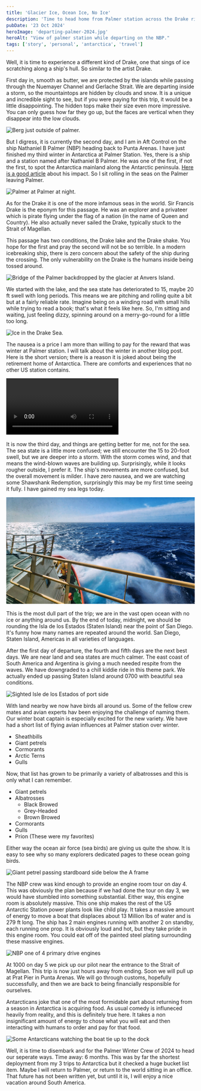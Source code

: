 ```yaml
---
title: 'Glacier Ice, Ocean Ice, No Ice'
description: 'Time to head home from Palmer station across the Drake riding the Palmer.'
pubDate: '23 Oct 2024'
heroImage: 'departing-palmer-2024.jpg'
heroAlt: "View of palmer station while departing on the NBP."
tags: ['story', 'personal', 'antarctica', 'travel']
---
```

Well, it is time to experience a different kind of Drake, one that sings of ice scratching along a ship's hull. So similar to the artist Drake.

First day in, smooth as butter, we are protected by the islands while passing through the Nuemayer Channel and Gerlache Strait. We are departing inside a storm, so the mountaintops are hidden by clouds and snow. It is a unique and incredible sight to see, but if you were paying for this trip, it would be a little disappointing. The hidden tops make their size even more impressive. You can only guess how far they go up, but the faces are vertical when they disappear into the low clouds. 

![Berg just outside of palmer.](src/images/berg_outside_palmer.jpg)

But I digress, it is currently the second day, and I am in Aft Control on the ship Nathaniel B Palmer (NBP) heading back to Punta Arenas. I have just finished my third winter in Antarctica at Palmer Station. Yes, there is a ship and a station named after Nathaniel B Palmer. He was one of the first, if not the first, to spot the Antarctica mainland along the Antarctic peninsula. [Here is a good article](https://www.lindahall.org/about/news/scientist-of-the-day/nathaniel-palmer/) about his impact. So I sit rolling in the seas on the Palmer leaving Palmer.

![Palmer at Palmer at night.](src/images/palmer-at-night.jpg)

As for the Drake it is one of the more infamous seas in the world. Sir Francis Drake is the eponym for this passage. He was an explorer and a privateer which is  pirate flying under the flag of a nation (in the name of Queen and Country). He also actually never sailed the Drake, typically stuck to the Strait of Magellan.

This passage has two conditions, the Drake lake and the Drake shake. You hope for the first and pray the second will not be so terrible. In a modern icebreaking ship, there is zero concern about the safety of the ship during the crossing. The only vulnerability on the Drake is the humans inside being tossed around.

![Bridge of the Palmer backdropped by the glacier at Anvers Island.](src/images/palmer-bridge.jpg)

We started with the lake, and the sea state has deteriorated to 15, maybe 20 ft swell with long periods. This means we are pitching and rolling quite a bit but at a fairly reliable rate. Imagine being on a winding road with small hills while trying to read a book; that's what it feels like here. So, I'm sitting and waiting, just feeling dizzy, spinning around on a merry-go-round for a little too long.

![Ice in the Drake Sea.](src/images/drake-ice.jpg)

The nausea is a price I am more than willing to pay for the reward that was winter at Palmer station. I will talk about the winter in another blog post. Here is the short version; there is a reason it is joked about being the retirement home of Antarctica. There are comforts and experiences that no other US station contains. 

![Seal on ice bailing as the NBP passes by.](/video/seal-on-ice.mp4)

It is now the third day, and things are getting better for me, not for the sea. The sea state is a little more confused; we still encounter the 15 to 20-foot swell, but we are deeper into a storm. With the storm comes wind, and that means the wind-blown waves are building up. Surprisingly, while it looks rougher outside, I prefer it. The ship's movements are more confused, but the overall movement is milder. I have zero nausea, and we are watching some Shawshank Redemption, surprisingly this may be my first time seeing it fully. I have gained my sea legs today.

![White water breaking on the NBP.](src/images/white-water-nbp.jpg)

This is the most dull part of the trip; we are in the vast open ocean with no ice or anything around us. By the end of today, midnight, we should be rounding the Isla de los Estados (Staten Island) near the point of San Diego. It's funny how many names are repeated around the world. San Diego, Staten Island, Americas in all varieties of languages. 

After the first day of departure, the fourth and fifth days are the next best days. We are near land and sea states are much calmer. The east coast of South America and Argentina is giving a much needed respite from the waves. We have downgraded to a chill kiddie ride in this theme park. We actually ended up passing Staten Island around 0700 with beautiful sea conditions. 

![Sighted Isle de los Estados of port side](src/images/landho.jpg)

With land nearby we now have birds all around us. Some of the fellow crew mates and avian experts hav been enjoying the challenge of naming them. Our winter boat captain is especially excited for the new variety. We have had a short list of flying avian influences at Palmer station over winter.

- Sheathbills
- Giant petrels
- Cormorants
- Arctic Terns
- Gulls

Now, that list has grown to be primarily a variety of albatrosses and this is only what I can remember.

- Giant petrels
- Albatrosses
    - Black Browed
    - Grey-Headed
    - Brown Browed
- Cormorants
- Gulls
- Prion (These were my favorites)

Either way the ocean air force (sea birds) are giving us quite the show. It is easy to see why so many explorers dedicated pages to these ocean going birds. 

![Giant petrel passing stardboard side below the A frame](src/images/ocean-airforce.jpg)

The NBP crew was kind enough to provide an engine room tour on day 4. This was obviously the plan because if we had done the tour on day 3, we would have stumbled into something substantial. Either way, this engine room is absolutely massive. This one ship makes the rest of the US Antarctic Station power plants look like child play. It takes a massive amount of energy to move a boat that displaces about 13 Million lbs of water and is 279 ft long. The ship has 2 main engines running with another 2 on standby, each running one prop. It is obviously loud and hot, but they take pride in this engine room. You could eat off of the painted steel plating surrounding these massive engines.

![NBP one of 4 primary drive engines](src/images/nbp-engine-room.jpg)

At 1000 on day 5 we pick up our pilot near the entrance to the Strait of Magellan. This trip is now just hours away from ending. Soon we will pull up at Prat Pier in Punta Arenas. We will go through customs, hopefully successfully, and then we are back to being financially responsible for ourselves. 

Antarcticans joke that one of the most formidable part about returning from a season in Antarctica is acquiring food. As usual comedy is influneced heavily from reality, and this is definitely true here. It takes a non insignificant amount of energy to chose what you will eat and then interacting with humans to order and pay for that food.

![Some Antarcticans watching the boat tie up to the dock](src/images/Palmer-PA-Arrival.jpg)

Well, it is time to disembark and for the Palmer Winter Crew of 2024 to head our seperate ways. Time away: 6 months. This was by far the shortest deployment from my 3 trips to Antarctica but it checked a huge bucket list item. Maybe I will return to Palmer, or return to the world sitting in an office. That future has not been written yet, but until it is, I will enjoy a nice vacation around South America.
